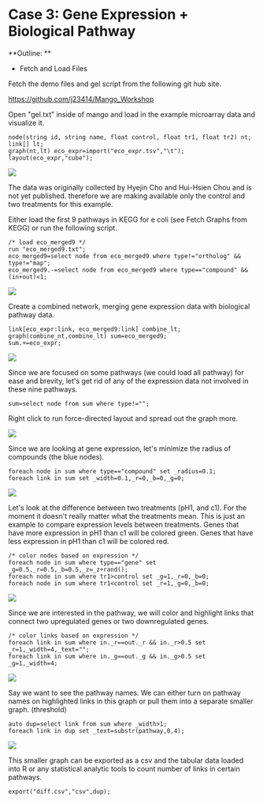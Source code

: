 # Case 3: Gene Expression + Biological Pathway


**Outline: **
* Fetch and Load Files

Fetch the demo files and gel script from the following git hub site.

https://github.com/j23414/Mango_Workshop



Open "gel.txt" inside of mango and load in the example microarray data and visualize it. 

```
node(string id, string name, float control, float tr1, float tr2) nt;
link[] lt;
graph(nt,lt) eco_expr=import("eco_expr.tsv","\t");
layout(eco_expr,"cube");
```

![](imgs/expr01.png)

The data was originally collected by Hyejin Cho and Hui-Hsien Chou and is not yet published. therefore we are making available only the control and two treatments for this example.

Either load the first 9 pathways in KEGG for e coli (see Fetch Graphs from KEGG) or run the following script.
```
/* load eco_merged9 */
run "eco_merged9.txt";
eco_merged9=select node from eco_merged9 where type!="ortholog" && type!="map";
eco_merged9.-=select node from eco_merged9 where type=="compound" && (in+out)<1;
```

![](imgs/expr02.png)

Create a combined network, merging gene expression data with biological pathway data.
```
link[eco_expr:link, eco_merged9:link] combine_lt;
graph(combine_nt,combine_lt) sum=eco_merged9;
sum.+=eco_expr;
```

![](imgs/expr03.png)

Since we are focused on some pathways (we could load all pathway) for ease and brevity, let's get rid of any of the expression data not involved in these nine pathways.

```
sum=select node from sum where type!="";
```
Right click to run force-directed layout and spread out the graph more.

![](imgs/expr04.png)

Since we are looking at gene expression, let's minimize the radius of compounds (the blue nodes).
```
foreach node in sum where type=="compound" set _radius=0.1;
foreach link in sum set _width=0.1,_r=0,_b=0,_g=0;
```

![](imgs/expr05.png)

Let's look at the difference between two treatments (pH1, and c1). For the moment it doesn't really matter what the treatments mean. This is just an example to compare expression levels between treatments. Genes that have more expression in pH1 than c1 will be colored green. Genes that have less expression in pH1 than c1 will be colored red.

```
/* color nodes based on expression */
foreach node in sum where type=="gene" set _g=0.5,_r=0.5,_b=0.5,_z=_z+rand();
foreach node in sum where tr1>control set _g=1,_r=0,_b=0;
foreach node in sum where tr1<control set _r=1,_g=0,_b=0;
```

![](imgs/expr06.png)

Since we are interested in the pathway, we will color and highlight links that connect two upregulated genes or two downregulated genes. 
```
/* color links based on expression */
foreach link in sum where in._r==out._r && in._r>0.5 set _r=1,_width=4,_text="";
foreach link in sum where in._g==out._g && in._g>0.5 set _g=1,_width=4;
```

![](imgs/expr07.png)

Say we want to see the pathway names. We can either turn on pathway names on highlighted links in this graph or pull them into a separate smaller graph. (threshold)
```
auto dup=select link from sum where _width>1;
foreach link in dup set _text=substr(pathway,0,4);
```

![](imgs/expr08.png)

This smaller graph can be exported as a csv and the tabular data loaded into R or any statistical analytic tools to count number of links in certain pathways.

```
export("diff.csv","csv",dup);
```


